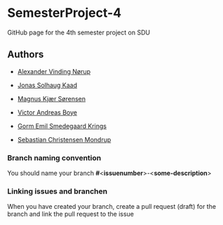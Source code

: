 # SemesterProject-4
GitHub page for the 4th semester project on SDU

## Authors
* [Alexander Vinding Nørup](https://github.com/AlexanderNorup)

* [Jonas Solhaug Kaad](https://github.com/JonasKaad)

* [Magnus Kjær Sørensen](https://github.com/magnuskjaer)

* [Victor Andreas Boye](https://github.com/VictorABoye)

* [Gorm Emil Smedegaard Krings](https://github.com/Gorm2303)

* [Sebastian Christensen Mondrup](https://github.com/SebMon)

### Branch naming convention
You should name your branch **#**\<**issuenumber**\>-\<**some-description**\>
  
### Linking issues and branchen
When you have created your branch, create a pull request (draft) for the branch and link the pull request to the issue
